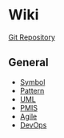 Wiki
====

[Git Repository](https://github.com/Framins/wiki)

General
-------

* [Symbol](symbol.md)
* [Pattern](pattern.md)
* [UML](uml/README.md)
* [PMIS](pmis.md)
* [Agile](agile/README.md)
* [DevOps](devops.md)
